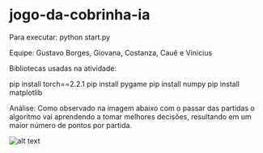 # jogo-da-cobrinha-ia

Para executar: python start.py

Equipe: Gustavo Borges, Giovana, Costanza, Cauê e Vinicius

Bibliotecas usadas na atividade:

  pip install torch==2.2.1
  pip install pygame
  pip install numpy
  pip install matplotlib

Análise: Como observado na imagem abaixo com o passar das partidas o algoritmo vai aprendendo a tomar melhores decisões, resultando em um maior número de pontos por partida.

![alt text](https://cdn.discordapp.com/attachments/485202086384893954/1245174987783143464/image.png?ex=6657cb13&is=66567993&hm=98582382632b3613dd5e77c46b4f9e84c6503ebbb04e8bd04bd60e3097d38d01&)
